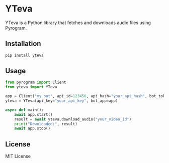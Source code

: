 # YTeva

YTeva is a Python library that fetches and downloads audio files using Pyrogram.

## Installation

```bash
pip install yteva
```

## Usage

```python
from pyrogram import Client
from yteva import YTeva

app = Client("my_bot", api_id=123456, api_hash="your_api_hash", bot_token="your_bot_token")
yteva = YTeva(api_key="your_api_key", bot_app=app)

async def main():
    await app.start()
    result = await yteva.download_audio("your_video_id")
    print("Downloaded:", result)
    await app.stop()
```

## License

MIT License
